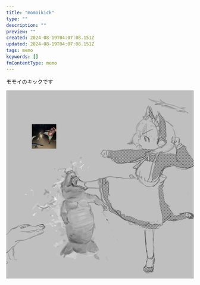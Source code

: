 ```yaml
---
title: "momoikick"
type: ""
description: ""
preview: ""
created: 2024-08-19T04:07:08.151Z
updated: 2024-08-19T04:07:08.151Z
tags: memo
keywords: []
fmContentType: memo
---
```

モモイのキックです

![](../assets/images/momoikick.png)
